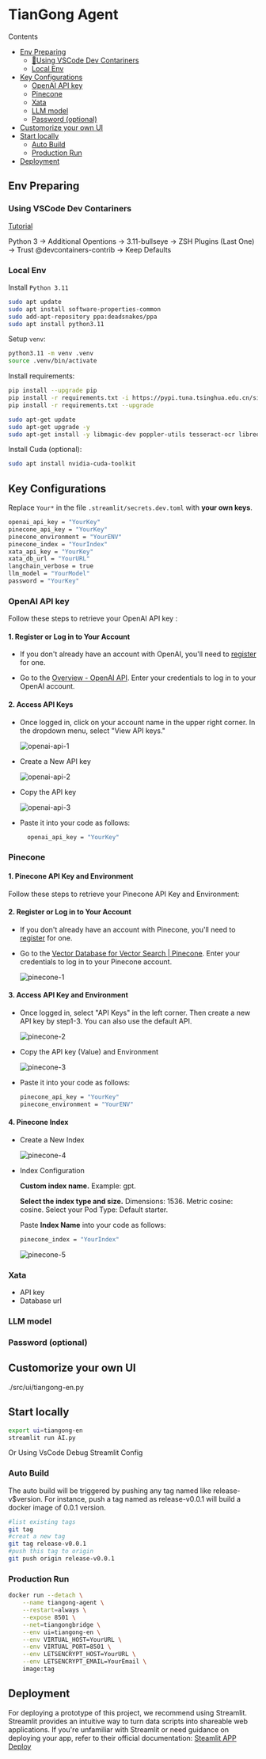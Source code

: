 # TianGong Agent

Contents

- [Env Preparing](#env-preparing)
  - [🐳Using VSCode Dev Contariners](#using-vscode-dev-contariners)
  - [Local Env](#local-env)
- [Key Configurations](#key-configurations)
  - [OpenAI API key](#openai-api-key)
  - [Pinecone](#pinecone)
  - [Xata](#xata)
  - [LLM model](#llm-model)
  - [Password (optional)](#password-optional)
- [Customorize your own UI](#customorize-your-own-ui)
- [Start locally](#start-locally)
  - [Auto Build](#auto-build)
  - [Production Run](#production-run)
- [Deployment](#deployment)

## Env Preparing

### Using VSCode Dev Contariners

[Tutorial](https://code.visualstudio.com/docs/devcontainers/tutorial)

Python 3 -> Additional Opentions -> 3.11-bullseye -> ZSH Plugins (Last One) -> Trust @devcontainers-contrib -> Keep Defaults

### Local Env

Install `Python 3.11`

```bash
sudo apt update
sudo apt install software-properties-common
sudo add-apt-repository ppa:deadsnakes/ppa
sudo apt install python3.11
```

Setup `venv`:

```bash
python3.11 -m venv .venv
source .venv/bin/activate
```

Install requirements:

```bash
pip install --upgrade pip
pip install -r requirements.txt -i https://pypi.tuna.tsinghua.edu.cn/simple
pip install -r requirements.txt --upgrade
```

```bash
sudo apt-get update
sudo apt-get upgrade -y
sudo apt-get install -y libmagic-dev poppler-utils tesseract-ocr libreoffice pandoc
```

Install Cuda (optional):

```bash
sudo apt install nvidia-cuda-toolkit
```

## Key Configurations

Replace `Your*` in the file `.streamlit/secrets.dev.toml` with **your own keys**.

```bash
openai_api_key = "YourKey"
pinecone_api_key = "YourKey"
pinecone_environment = "YourENV"
pinecone_index = "YourIndex"
xata_api_key = "YourKey"
xata_db_url = "YourURL"
langchain_verbose = true
llm_model = "YourModel"
password = "YourKey"
```

### OpenAI API key

Follow these steps to retrieve your OpenAI API key :

#### 1. Register or Log in to Your Account

- If you don't already have an account with OpenAI, you'll need to [register](https://platform.openai.com/signup) for one.

- Go to the [Overview - OpenAI API](https://platform.openai.com/). Enter your credentials to log in to your OpenAI account.

#### 2. Access API Keys

- Once logged in, click on your account name in the upper right corner. In the dropdown menu, select "View API keys."

  ![openai-api-1](assets/openai-api-1.png)

- Create a New API key

  ![openai-api-2](assets/openai-api-2.png)

- Copy the API key

  ![openai-api-3](assets/openai-api-3.png)

- Paste it into your code as follows:

  ```bash
    openai_api_key = "YourKey"
  ```

### Pinecone

#### 1. Pinecone API Key and Environment

Follow these steps to retrieve your Pinecone API Key and Environment:

#### 2. Register or Log in to Your Account

- If you don't already have an account with Pinecone, you'll need to [register](https://app.pinecone.io/?sessionType=signup) for one.

- Go to the [Vector Database for Vector Search | Pinecone](https://www.pinecone.io/). Enter your credentials to log in to your Pinecone account.

  ![pinecone-1](assets/pinecone-1.png)

#### 3. Access API Key and Environment

- Once logged in, select "API Keys" in the left corner. Then create a new API key by step1-3. You can also use the default API.

  ![pinecone-2](assets/pinecone-2.png)

- Copy the API key (Value) and Environment

  ![pinecone-3](assets/pinecone-3.png)

- Paste it into your code as follows:

  ```bash
  pinecone_api_key = "YourKey"
  pinecone_environment = "YourENV"
  ```

#### 4. Pinecone Index

- Create a New Index

  ![pinecone-4](assets/pinecone-4.png)

- Index Configuration
  
  **Custom index name.** Example: gpt.
  
  **Select the index type and size.** Dimensions: 1536. Metric cosine: cosine. Select your Pod Type: Default starter.

  Paste **Index Name** into your code as follows:

  ```bash
  pinecone_index = "YourIndex"
  ```
  
    ![pinecone-5](assets/pinecone-5.png)

### Xata

- API key
- Database url

### LLM model

### Password (optional)

## Customorize your own UI

./src/ui/tiangong-en.py

## Start locally

```bash
export ui=tiangong-en
streamlit run AI.py
```

Or Using VsCode Debug Streamlit Config

### Auto Build

The auto build will be triggered by pushing any tag named like release-v$version. For instance, push a tag named as release-v0.0.1 will build a docker image of 0.0.1 version.

```bash
#list existing tags
git tag
#creat a new tag
git tag release-v0.0.1
#push this tag to origin
git push origin release-v0.0.1
```

### Production Run

```bash
docker run --detach \
    --name tiangong-agent \
    --restart=always \
    --expose 8501 \
    --net=tiangongbridge \
    --env ui=tiangong-en \
    --env VIRTUAL_HOST=YourURL \
    --env VIRTUAL_PORT=8501 \
    --env LETSENCRYPT_HOST=YourURL \
    --env LETSENCRYPT_EMAIL=YourEmail \
    image:tag
```

## Deployment

For deploying a prototype of this project, we recommend using Streamlit. Streamlit provides an intuitive way to turn data scripts into shareable web applications. If you're unfamiliar with Streamlit or need guidance on deploying your app, refer to their official documentation:
[Steamlit APP Deploy](https://docs.streamlit.io/streamlit-community-cloud/deploy-your-app)
